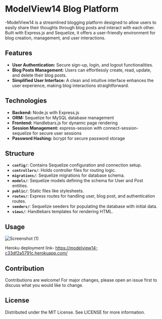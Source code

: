# ModelView14 Blog Platform

-ModelView14 is a streamlined blogging platform designed to allow users to easily share their thoughts through blog posts and interact with each other. Built with Express.js and Sequelize, it offers a user-friendly environment for blog creation, management, and user interactions.

## Features

- **User Authentication:** Secure sign-up, login, and logout functionalities.
- **Blog Posts Management:** Users can effortlessly create, read, update, and delete their blog posts.
- **Simplified User Interface:** A clean and intuitive interface enhances the user experience, making blog interactions straightforward.

## Technologies

- **Backend:** Node.js with Express.js
- **ORM:** Sequelize for MySQL database management
- **Frontend:** Handlebars.js for dynamic page rendering
- **Session Management:** express-session with connect-session-sequelize for secure user sessions
- **Password Hashing:** bcrypt for secure password storage

## Structure

- **`config/`**: Contains Sequelize configuration and connection setup.
- **`controllers/`**: Holds controller files for routing logic.
- **`migrations/`**: Sequelize migrations for database schema.
- **`models/`**: Sequelize models defining the schema for User and Post entities.
- **`public/`**: Static files like stylesheets.
- **`routes/`**: Express routes for handling user, blog post, and authentication routes.
- **`seeders/`**: Sequelize seeders for populating the database with initial data.
- **`views/`**: Handlebars templates for rendering HTML.

## Usage
![Screenshot (1)](https://github.com/Fablecain/modelview14/assets/139589280/699c85c0-419e-497b-92c1-98a87b42568b)

Heroku deployment link- https://modelview14-c33df2a5791c.herokuapp.com/

## Contribution
Contributions are welcome! For major changes, please open an issue first to discuss what you would like to change.

## License
Distributed under the MIT License. See LICENSE for more information.
